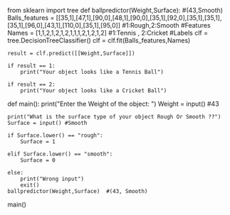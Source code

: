 from sklearn import tree
def ballpredictor(Weight,Surface):  #(43,Smooth)
    Balls_features = [[35,1],[47,1],[90,0],[48,1],[90,0],[35,1],[92,0],[35,1],[35,1],[35,1],[96,0],[43,1],[110,0],[35,1],[95,0]]
    #1:Rough,2:Smooth  #Features
    Names = [1,1,2,1,2,1,2,1,1,1,2,1,2,1,2]
    #1:Tennis , 2:Cricket   #Labels
    clf = tree.DecisionTreeClassifier()
    clf = clf.fit(Balls_features,Names)
    
    result = clf.predict([[Weight,Surface]]) 
    
    if result == 1:
        print("Your object looks like a Tennis Ball")
        
    if result == 2:
        print("Your object looks like a Cricket Ball")
        
def main():
    print("Enter the Weight of the object: ")
    Weight = input() #43
    
    print("What is the surface type of your object Rough Or Smooth ??")
    Surface = input() #Smooth
    
    if Surface.lower() == "rough":
        Surface = 1
        
    elif Surface.lower() == "smooth":
        Surface = 0
        
    else:
        print("Wrong input")
        exit()
    ballpredictor(Weight,Surface)  #(43, Smooth)
        
main()
